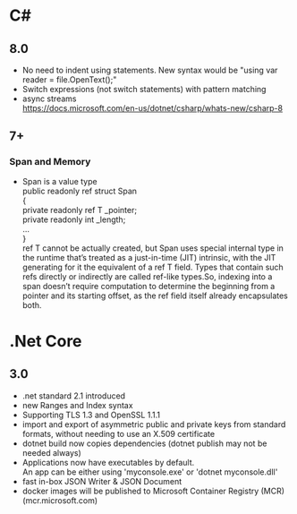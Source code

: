 # C#
## 8.0
- No need to indent using statements. New syntax would be "using var reader = file.OpenText();"  
- Switch expressions (not switch statements) with pattern matching  
- async streams   
https://docs.microsoft.com/en-us/dotnet/csharp/whats-new/csharp-8  
## 7+
### Span<T> and Memory<T>
- Span<T> is a value type   
  public readonly ref struct Span<T>  
{  
  private readonly ref T _pointer;  
  private readonly int _length;  
  ...  
}  
  ref T cannot be actually created, but Span<T> uses special internal type in the runtime that’s treated as a just-in-time (JIT) intrinsic, with the JIT generating for it the equivalent of a ref T field. Types that contain such refs directly or indirectly are called ref-like types.So, indexing into a span doesn’t require computation to determine the beginning from a pointer and its starting offset, as the ref field itself already encapsulates both. 
  
 
  
# .Net Core 
## 3.0
- .net standard 2.1 introduced
- new Ranges and Index syntax  
- Supporting TLS 1.3 and OpenSSL 1.1.1  
- import and export of asymmetric public and private keys from standard formats, without needing to use an X.509 certificate  
- dotnet build now copies dependencies (dotnet publish may not be needed always)  
- Applications now have executables by default.  
  An app can be either using 'myconsole.exe' or 'dotnet myconsole.dll'  
- fast in-box JSON Writer & JSON Document  
- docker images will be published to Microsoft Container Registry (MCR) (mcr.microsoft.com)
